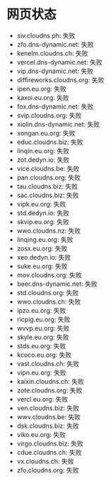 # 网页状态
- siv.cloudns.ph: 失败
- zfo.dns-dynamic.net: 失败
- kenelm.cloudns.ch: 失败
- vercel.dns-dynamic.net: 失败
- vip.dns-dynamic.net: 失败
- diffireworks.cloudns.org: 失败
- ipen.eu.org: 失败
- kaxoi.eu.org: 失败
- fox.dns-dynamic.net: 失败
- svip.cloudns.org: 失败
- xiolin.dns-dynamic.net: 失败
- xongan.eu.org: 失败
- educ.cloudns.biz: 失败
- linqin.eu.org: 失败
- zot.dedyn.io: 失败
- vice.cloudns.be: 失败
- pan.cloudns.org: 失败
- tau.cloudns.biz: 失败
- sac.cloudns.biz: 失败
- vipk.eu.org: 失败
- std.dedyn.io: 失败
- skvip.eu.org: 失败
- wwo.cloudns.nz: 失败
- linqing.eu.org: 失败
- zosx.eu.org: 失败
- xeo.dedyn.io: 失败
- suke.eu.org: 失败
- mov.cloudns.org: 失败
- beer.dns-dynamic.net: 失败
- std.cloudns.org: 失败
- wwo.cloudns.ch: 失败
- ipzo.eu.org: 失败
- ricpig.eu.org: 失败
- wvvp.eu.org: 失败
- skyle.eu.org: 失败
- stds.eu.org: 失败
- kcoco.eu.org: 失败
- vast.cloudns.ch: 失败
- vipn.eu.org: 失败
- kaixin.cloudns.ch: 失败
- zote.cloudns.org: 失败
- vercl.eu.org: 失败
- ven.cloudns.biz: 失败
- wwv.cloudns.be: 失败
- dsk.cloudns.biz: 失败
- viko.eu.org: 失败
- virgo.cloudns.biz: 失败
- cdue.cloudns.ch: 失败
- vx.cloudns.ch: 失败
- zfo.cloudns.org: 失败
